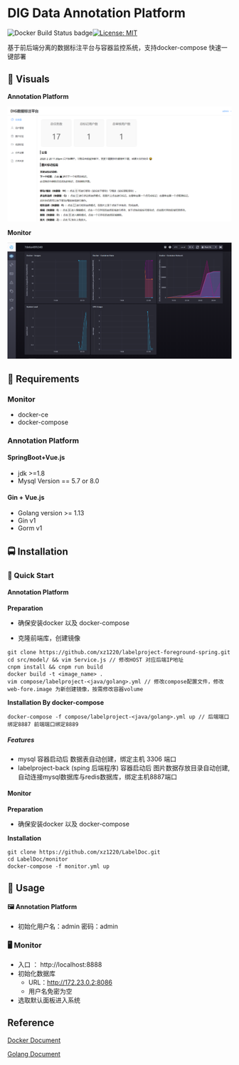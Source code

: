 # DIG Data Annotation Platform

![Docker Build Status badge](https://img.shields.io/badge/docker%20build-passing-brightgreen)[![License: MIT](https://img.shields.io/badge/License-MIT-yellow.svg)](https://opensource.org/licenses/MIT) 

基于前后端分离的数据标注平台与容器监控系统，支持docker-compose 快速一键部署

##  :crystal_ball: **Visuals**

**Annotation Platform**

![Annotation-Platform](../doc/Annotation-Platform.png)



**Monitor**

![monitor](../doc/monitor.png)

##  🍕 **Requirements**

### Monitor

- docker-ce
- docker-compose

### Annotation Platform

#### SpringBoot+Vue.js

- jdk >=1.8
- Mysql Version == 5.7 or 8.0

#### Gin + Vue.js

- Golang version >= 1.13
- Gin v1
- Gorm v1



##  🚍 **Installation**

### 🚀 Quick Start

####  Annotation Platform

**Preparation**

- 确保安装docker 以及 docker-compose

- 克隆前端库，创建镜像

```shell
git clone https://github.com/xz1220/labelproject-foreground-spring.git
cd src/model/ && vim Service.js // 修改HOST 对应后端IP地址 
cnpm install && cnpm run build 
docker build -t <image_name> .
vim compose/labelproject-<java/golang>.yml // 修改compose配置文件，修改 web-fore.image 为新创建镜像，按需修改容器volume
```

**Installation By docker-compose**

```shell
docker-compose -f compose/labelproject-<java/golang>.yml up // 后端端口绑定8887 前端端口绑定8889 
```
##### Features

- mysql 容器启动后 数据表自动创建，绑定主机 3306 端口
- labelproject-back (sping 后端程序) 容器启动后 图片数据存放目录自动创建, 自动连接mysql数据库与redis数据库，绑定主机8887端口

#### Monitor 

**Preparation** 

- 确保安装docker 以及 docker-compose

**Installation**

```shell
git clone https://github.com/xz1220/LabelDoc.git 
cd LabelDoc/monitor
docker-compose -f monitor.yml up
```



##  🚩 **Usage**

#### 🖼 Annotation Platform

- 初始化用户名：admin 密码：admin

### 🖥 Monitor

- 入口 ： http://localhost:8888
- 初始化数据库
  - URL：http://172.23.0.2:8086
  - 用户名免密为空
- 选取默认面板进入系统



## Reference

[Docker Document](https://docs.docker.com/)

[Golang Document](https://golang.org/doc/)

